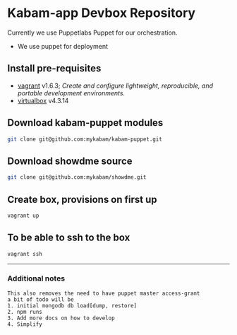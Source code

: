 # Kabam-app Devbox Repository

Currently we use Puppetlabs Puppet for our orchestration.

* We use puppet for deployment

## Install pre-requisites

* [vagrant](http://www.vagrantup.com/) v1.6.3; _Create and configure lightweight, reproducible, and portable development environments._
* [virtualbox](https://www.virtualbox.org/) v4.3.14

## Download kabam-puppet modules

```bash
git clone git@github.com:mykabam/kabam-puppet.git
```

## Download showdme source

```bash
git clone git@github.com:mykabam/showdme.git
```

## Create box, provisions on first up

```bash
vagrant up
```

## To be able to ssh to the box

```bash
vagrant ssh
```


---

### Additional notes

```
This also removes the need to have puppet master access-grant
a bit of todo will be
1. initial mongodb db load[dump, restore]
2. npm runs
3. Add more docs on how to develop
4. Simplify
```
